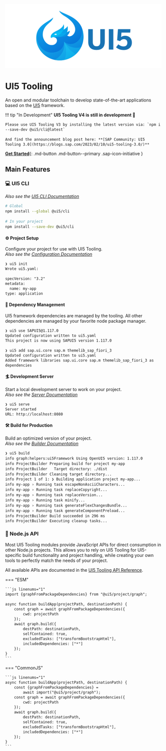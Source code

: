 ![UI5 logo](images/UI5_logo_wide.png)

# UI5 Tooling

An open and modular toolchain to develop state-of-the-art applications based on the [UI5](https://ui5.sap.com) framework.

!!! tip "In Development"
	**UI5 Tooling V4 is still in development 🎉**

	Please use UI5 Tooling V3 by installing the latest version via: `npm i --save-dev @ui5/cli@latest`

	And find the announcement blog post here: **[SAP Community: UI5 Tooling 3.0](https://blogs.sap.com/2023/02/10/ui5-tooling-3.0/)**

[**Get Started**](./pages/GettingStarted.md){: .md-button .md-button--primary .sap-icon-initiative }

## Main Features

### 💻 UI5 CLI

*Also see the [UI5 CLI Documentation](./pages/CLI.md)*

```sh
# Global
npm install --global @ui5/cli

# In your project
npm install --save-dev @ui5/cli
```

#### ⚙️ Project Setup

Configure your project for use with UI5 Tooling.  
*Also see the [Configuration Documentation](./pages/Configuration.md)*

```
❯ ui5 init
Wrote ui5.yaml:

specVersion: "3.2"
metadata:
  name: my-app
type: application
```

#### 🚚 Dependency Management

UI5 framework dependencies are managed by the tooling. All other dependencies are managed by your favorite node package manager.

```
❯ ui5 use SAPUI5@1.117.0
Updated configuration written to ui5.yaml
This project is now using SAPUI5 version 1.117.0

❯ ui5 add sap.ui.core sap.m themelib_sap_fiori_3
Updated configuration written to ui5.yaml
Added framework libraries sap.ui.core sap.m themelib_sap_fiori_3 as dependencies
```

#### 🏄 Development Server

Start a local development server to work on your project.  
*Also see the [Server Documentation](./pages/Server.md)*

```
❯ ui5 serve
Server started
URL: http://localhost:8080
```

#### 🛠 Build for Production

Build an optimized version of your project.  
*Also see the [Builder Documentation](./pages/Builder.md)*

``` bash
❯ ui5 build
info graph:helpers:ui5Framework Using OpenUI5 version: 1.117.0
info ProjectBuilder Preparing build for project my-app
info ProjectBuilder   Target directory: ./dist
info ProjectBuilder Cleaning target directory...
info Project 1 of 1: ❯ Building application project my-app...
info my-app › Running task escapeNonAsciiCharacters...
info my-app › Running task replaceCopyright...
info my-app › Running task replaceVersion...
info my-app › Running task minify...
info my-app › Running task generateFlexChangesBundle...
info my-app › Running task generateComponentPreload...
info ProjectBuilder Build succeeded in 296 ms
info ProjectBuilder Executing cleanup tasks...
```

### 🧪 Node.js API

Most UI5 Tooling modules provide JavaScript APIs for direct consumption in other Node.js projects.
This allows you to rely on UI5 Tooling for UI5-specific build functionality and project handling, while creating your own tools to perfectly match the needs of your project.

All available APIs are documented in the [UI5 Tooling API Reference](https://sap.github.io/ui5-tooling/v4/api/index.html).

=== "ESM"

    ```js linenums="1"
    import {graphFromPackageDependencies} from "@ui5/project/graph";

    async function buildApp(projectPath, destinationPath) {
        const graph = await graphFromPackageDependencies({
            cwd: projectPath
        });
        await graph.build({
            destPath: destinationPath,
            selfContained: true,
            excludedTasks: ["transformBootstrapHtml"],
            includedDependencies: ["*"]
        });
    }
    ```

=== "CommonJS"

    ```js linenums="1"
    async function buildApp(projectPath, destinationPath) {
        const {graphFromPackageDependencies} = 
            await import("@ui5/project/graph");
        const graph = await graphFromPackageDependencies({
            cwd: projectPath
        });
        await graph.build({
            destPath: destinationPath,
            selfContained: true,
            excludedTasks: ["transformBootstrapHtml"],
            includedDependencies: ["*"]
        });
    }
    ```
